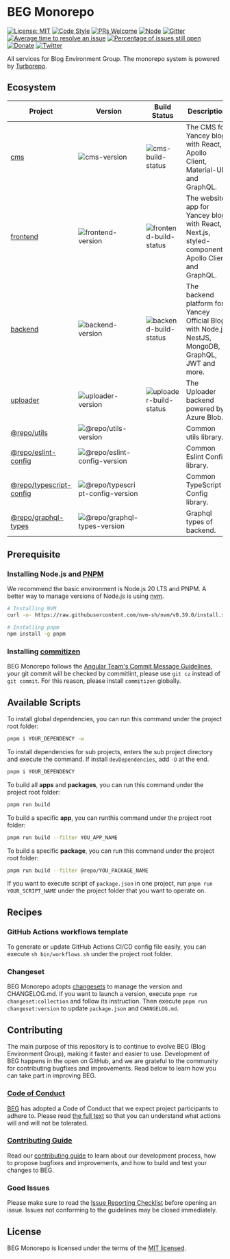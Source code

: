 # BEG Monorepo

[![License: MIT](https://img.shields.io/badge/License-MIT-green.svg)](https://opensource.org/licenses/MIT)
[![Code Style](https://img.shields.io/badge/code%20style-prettier-green)](https://prettier.io/)
[![PRs Welcome](https://img.shields.io/badge/PRs-welcome-green.svg)](https://github.com/Yancey-Blog/beg-monorepo/pulls)
[![Node](https://img.shields.io/badge/node-%3E%3D20.18.0-orange.svg)](https://nodejs.org/en/)
[![Gitter](https://badges.gitter.im/yancey-official/community.svg)](https://gitter.im/yancey-official/community?utm_source=badge&utm_medium=badge&utm_campaign=pr-badge)
[![Average time to resolve an issue](https://isitmaintained.com/badge/resolution/Yancey-Blog/beg-monorepo.svg)](https://isitmaintained.com/project/Yancey-Blog/beg-monorepo)
[![Percentage of issues still open](https://isitmaintained.com/badge/open/Yancey-Blog/beg-monorepo.svg)](https://isitmaintained.com/project/Yancey-Blog/beg-monorepo)
[![Donate](https://img.shields.io/badge/Donate-PayPal-ff3f59.svg)](https://www.paypal.me/yanceyleo)
[![Twitter](https://img.shields.io/twitter/follow/YanceyOfficial.svg?style=social&label=Follow)](https://twitter.com/YanceyOfficial)

All services for Blog Environment Group. The monorepo system is powered by [Turborepo](https://turbo.build/repo/docs).

## Ecosystem

| Project                   | Version                            | Build Status             | Description                                                                                         |
| ------------------------- | ---------------------------------- | ------------------------ | --------------------------------------------------------------------------------------------------- |
| [cms]                     | ![cms-version]                     | ![cms-build-status]      | The CMS for Yancey blog with React, Apollo Client, Material-UI and GraphQL.                         |
| [frontend]                | ![frontend-version]                | ![frontend-build-status] | The website app for Yancey blog with React, Next.js, styled-components, Apollo Client and GraphQL.  |
| [backend]                 | ![backend-version]                 | ![backend-build-status]  | The backend platform for Yancey Official Blog with Node.js, NestJS, MongoDB, GraphQL, JWT and more. |
| [uploader]                | ![uploader-version]                | ![uploader-build-status] | The Uploader backend powered by Azure Blob.                                                         |
| [@repo/utils]             | ![@repo/utils-version]             |                          | Common utils library.                                                                               |
| [@repo/eslint-config]     | ![@repo/eslint-config-version]     |                          | Common Eslint Config library.                                                                       |
| [@repo/typescript-config] | ![@repo/typescript-config-version] |                          | Common TypeScript Config library.                                                                   |
| [@repo/graphql-types]     | ![@repo/graphql-types-version]     |                          | Graphql types of backend.                                                                           |

[cms]: ./apps/cms
[frontend]: ./apps/frontend
[backend]: ./apps/backend
[uploader]: ./apps/uploader
[@repo/utils]: ./packages/utils
[@repo/eslint-config]: ./packages/eslint-config
[@repo/typescript-config]: ./packages/typescript-config
[@repo/graphql-types]: ./packages/graphql-types
[cms-version]: https://img.shields.io/badge/Version-v6.4.1-brightgreen
[frontend-version]: https://img.shields.io/badge/Version-v5.2.0-brightgreen
[backend-version]: https://img.shields.io/badge/Version-v3.1.4-brightgreen
[uploader-version]: https://img.shields.io/badge/Version-v2.0.1-brightgreen
[@repo/utils-version]: https://img.shields.io/badge/Version-v3.0.1-brightgreen
[@repo/eslint-config-version]: https://img.shields.io/badge/Version-v1.0.0-brightgreen
[@repo/typescript-config-version]: https://img.shields.io/badge/Version-v1.0.0-brightgreen
[@repo/graphql-types-version]: https://img.shields.io/badge/Version-v1.0.0-brightgreen
[cms-build-status]: https://github.com/Yancey-Blog/beg-monorepo/actions/workflows/github-actions-cms.yml/badge.svg
[frontend-build-status]: https://github.com/Yancey-Blog/beg-monorepo/actions/workflows/github-actions-frontend.yml/badge.svg
[backend-build-status]: https://github.com/Yancey-Blog/beg-monorepo/actions/workflows/github-actions-backend.yml/badge.svg
[uploader-build-status]: https://github.com/Yancey-Blog/beg-monorepo/actions/workflows/github-actions-uploader.yml/badge.svg

## Prerequisite

### Installing Node.js and [PNPM](https://pnpm.io)

We recommend the basic environment is Node.js 20 LTS and PNPM. A better way to manage versions of Node.js is using [nvm](https://github.com/nvm-sh/nvm).

```bash
# Installing NVM
curl -o- https://raw.githubusercontent.com/nvm-sh/nvm/v0.39.0/install.sh | bash

# Installing pnpm
npm install -g pnpm
```

### Installing [commitizen](https://github.com/commitizen/cz-cli)

BEG Monorepo follows the [Angular Team's Commit Message Guidelines](https://github.com/angular/angular/blob/master/CONTRIBUTING.md#commit), your git commit will be checked by commitlint, please use `git cz` instead of `git commit`. For this reason, please install `commitizen` globally.

## Available Scripts

To install global dependencies, you can run this command under the project root folder:

```bash
pnpm i YOUR_DEPENDENCY -w
```

To install dependencies for sub projects, enters the sub project directory and execute the command. If install `devDependencies`, add `-D` at the end.

```bash
pnpm i YOUR_DEPENDENCY
```

To build all **apps** and **packages**, you can run this command under the project root folder:

```bash
pnpm run build
```

To build a specific **app**, you can runthis command under the project root folder:

```bash
pnpm run build --filter YOU_APP_NAME
```

To build a specific **package**, you can run this command under the project root folder:

```bash
pnpm run build --filter @repo/YOU_PACKAGE_NAME
```

If you want to execute script of `package.json` in one project, run `pnpm run YOUR_SCRIPT_NAME` under the project folder that you want to operate on.

## Recipes

### GitHub Actions workflows template

To generate or update GitHub Actions CI/CD config file easily, you can execute `sh bin/workflows.sh` under the project root folder.

### Changeset

BEG Monorepo adopts [changesets](https://github.com/changesets/changesets) to manage the version and CHANGELOG.md. If you want to launch a version, execute `pnpm run changeset:collection` and follow its instruction. Then execute `pnpm run changeset:version` to update `package.json` and `CHANGELOG.md`.

## Contributing

The main purpose of this repository is to continue to evolve BEG (Blog Environment Group), making it faster and easier to use. Development of BEG happens in the open on GitHub, and we are grateful to the community for contributing bugfixes and improvements. Read below to learn how you can take part in improving BEG.

### [Code of Conduct](./CODE_OF_CONDUCT.md)

[BEG](https://github.com/Yancey-Blog) has adopted a Code of Conduct that we expect project participants to adhere to. Please read [the full text](./CODE_OF_CONDUCT.md) so that you can understand what actions will and will not be tolerated.

### [Contributing Guide](./CONTRIBUTING.md)

Read our [contributing guide](./CONTRIBUTING.md) to learn about our development process, how to propose bugfixes and improvements, and how to build and test your changes to BEG.

### Good Issues

Please make sure to read the [Issue Reporting Checklist](./.github/ISSUE_TEMPLATE/bug_report.md) before opening an issue. Issues not conforming to the guidelines may be closed immediately.

## License

BEG Monorepo is licensed under the terms of the [MIT licensed](https://opensource.org/licenses/MIT).
